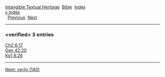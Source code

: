 [Intangible Textual Heritage](../../index)  [Bible](../index) 
[Index](index)   
[v Index](_v_)  
  [Previous](c12096)  [Next](c12098) 

------------------------------------------------------------------------

### &lt;verified&gt; 3 entries

[Ch2 6:17](../kjv/ch2006.htm#017)  
[Gen 42:20](../kjv/gen042.htm#020)  
[Kg1 8:26](../kjv/kg1008.htm#026)  

------------------------------------------------------------------------

[Next: verily (140)](c12098)

